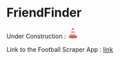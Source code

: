 # FriendFinder

Under Construction :
![alt text](public/images/cone.png "Its a crazy cone!")

Link to the Football Scraper App : [link](https://friend-finders.herokuapp.com/)